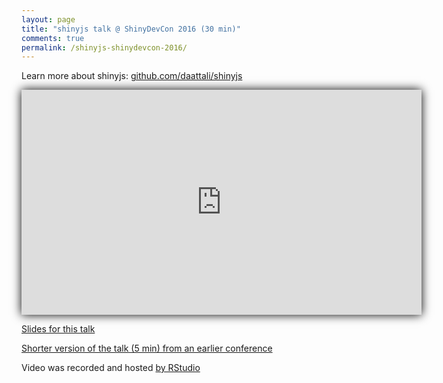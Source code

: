```yaml
---
layout: page
title: "shinyjs talk @ ShinyDevCon 2016 (30 min)"
comments: true
permalink: /shinyjs-shinydevcon-2016/
---
```


<style>
#youtube-vid iframe { box-shadow: 0 0 15px black; }
</style>

Learn more about shinyjs: [github.com/daattali/shinyjs](https://github.com/daattali/shinyjs#readme)

<div id="youtube-vid">
<iframe width="640" height="360" src="https://www.youtube.com/embed/fPY13maWKKE" frameborder="0" allowfullscreen></iframe>
</div>

[Slides for this talk](http://bit.ly/shinyjs-slides)

[Shorter version of the talk (5 min) from an earlier conference](https://deanattali.com/shinyjs-user-2016/)

Video was recorded and hosted [by RStudio](https://www.rstudio.com/resources/videos/shinyjs/)
